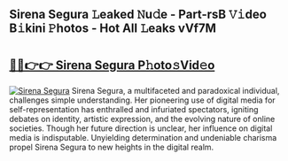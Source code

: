 ## Sirena Segura 𝙻eaked 𝙽u𝚍e - Part-rsB 𝚅𝚒deo B𝚒kini 𝙿hotos - Hot All 𝙻eaks vVf7M

# <h2><a href="http://ld6dxq.urlbe.top/?page=Sirena+Segura">🔗🔗👉👉 Sirena Segura P𝚑oto𝚜Vid𝚎o</a></h2>

[![Sirena Segura](https://i.imgur.com/eBuTRDB.gif)](http://ld6dxq.urlbe.top/?page=Sirena+Segura)
Sirena Segura, a multifaceted and paradoxical individual, challenges simple understanding. Her pioneering use of digital media for self-representation has enthralled and infuriated spectators, igniting debates on identity, artistic expression, and the evolving nature of online societies. Though her future direction is unclear, her influence on digital media is indisputable. Unyielding determination and undeniable charisma propel Sirena Segura to new heights in the digital realm.
